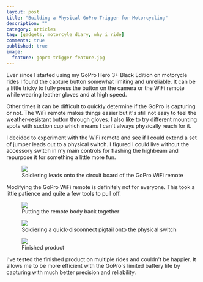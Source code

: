 ```yaml
---
layout: post
title: "Building a Physical GoPro Trigger for Motorcycling"
description: ""
category: articles
tag: [gadgets, motorcyle diary, why i ride]
comments: true
published: true
image:
  feature: gopro-trigger-feature.jpg
---
```


Ever since I started using my GoPro Hero 3+ Black Edition on motorycle rides I found the capture button somewhat limiting and unreliable. It can be a little tricky to fully press the button on the camera or the WiFi remote while wearing leather gloves and at high speed. 

Other times it can be difficult to quickly determine if the GoPro is capturing or not. The WiFi remote makes things easier but it's still not easy to feel the weather-resistant button through gloves. I also like to try different mounting spots with suction cup which means I can't always physically reach for it.

I decided to experiment with the WiFi remote and see if I could extend a set of jumper leads out to a physical switch. I figured I could live without the accessory switch in my main controls for flashing the highbeam and repurpose it for something a little more fun.

<figure>
  <a href="https://dl.dropboxusercontent.com/u/2524610/pixelsonly/articles/gopro-physical-trigger/step_1.jpg"><img src="https://dl.dropboxusercontent.com/u/2524610/pixelsonly/articles/gopro-physical-trigger/step_1.jpg"></a>
  <figcaption>Soldiering leads onto the circuit board of the GoPro WiFi remote</figcaption>
</figure>

Modifying the GoPro WiFi remote is definitely not for everyone. This took a little patience and quite a few tools to pull off.

<figure>
  <a href="https://dl.dropboxusercontent.com/u/2524610/pixelsonly/articles/gopro-physical-trigger/step_2.jpg"><img src="https://dl.dropboxusercontent.com/u/2524610/pixelsonly/articles/gopro-physical-trigger/step_2.jpg"></a>
  <figcaption>Putting the remote body back together</figcaption>
</figure>

<figure>
  <a href="https://dl.dropboxusercontent.com/u/2524610/pixelsonly/articles/gopro-physical-trigger/step_3.jpg"><img src="https://dl.dropboxusercontent.com/u/2524610/pixelsonly/articles/gopro-physical-trigger/step_3.jpg"></a>
  <figcaption>Soldiering a quick-disconnect pigtail onto the physical switch</figcaption>
</figure>

<figure>
  <a href="https://dl.dropboxusercontent.com/u/2524610/pixelsonly/articles/gopro-physical-trigger/step_4.jpg"><img src="https://dl.dropboxusercontent.com/u/2524610/pixelsonly/articles/gopro-physical-trigger/step_4.jpg"></a>
  <figcaption>Finished product</figcaption>
</figure>

I've tested the finished product on multiple rides and couldn't be happier. It allows me to be more efficient with the GoPro's limited battery life by capturing with much better precision and reliability. 